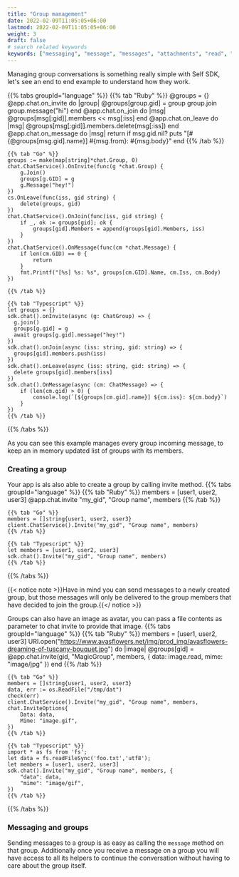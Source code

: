 ```yaml
---
title: "Group management"
date: 2022-02-09T11:05:05+06:00
lastmod: 2022-02-09T11:05:05+06:00
weight: 3
draft: false
# search related keywords
keywords: ["messaging", "message", "messages", "attachments", "read", "delivered", "edit", "delete", "remove"]
---
```


Managing group conversations is something really simple with Self SDK, let's see an end to end example to understand how they work.

{{% tabs groupId="language" %}}
    {{% tab "Ruby" %}}
    @groups = {}
    @app.chat.on_invite do |group|
        @groups[group.gid] = group
        group.join
        group.message("hi")
    end
    @app.chat.on_join do |msg|
        @groups[msg[:gid]].members << msg[:iss]
    end
    @app.chat.on_leave do |msg|
        @groups[msg[:gid]].members.delete(msg[:iss])
    end
    @app.chat.on_message do |msg|
        return if msg.gid.nil?
        puts "[#{@groups[msg.gid].name}] #{msg.from}: #{msg.body}"
    end
    {{% /tab %}}

    {{% tab "Go" %}}
    groups := make(map[string]*chat.Group, 0)
	chat.ChatService().OnInvite(func(g *chat.Group) {
		g.Join()
		groups[g.GID] = g
		g.Message("hey!")
	})
	cs.OnLeave(func(iss, gid string) {
		delete(groups, gid)
	})
	chat.ChatService().OnJoin(func(iss, gid string) {
		if _, ok := groups[gid]; ok {
			groups[gid].Members = append(groups[gid].Members, iss)
		}
	})    
    chat.ChatService().OnMessage(func(cm *chat.Message) {
        if len(cm.GID) == 0 {
            return
        }
        fmt.Printf("[%s] %s: %s", groups[cm.GID].Name, cm.Iss, cm.Body) 
    })

    {{% /tab %}}

    {{% tab "Typescript" %}}
    let groups = {}
    sdk.chat().onInvite(async (g: ChatGroup) => {
      g.join()
      groups[g.gid] = g
      await groups[g.gid].message("hey!")
    })
    sdk.chat().onJoin(async (iss: string, gid: string) => {
      groups[gid].members.push(iss)
    })
    sdk.chat().onLeave(async (iss: string, gid: string) => {
      delete groups[gid].members[iss]
    })
    sdk.chat().OnMessage(async (cm: ChatMessage) => {
        if (len(cm.gid) > 0) {
            console.log(`[${groups[cm.gid].name}] ${cm.iss}: ${cm.body}`)
        }
    })
    {{% /tab %}}
{{% /tabs %}}

As you can see this example manages every group incoming message, to keep an in memory updated list of groups with its members. 

### Creating a group

Your app is als also able to create a group by calling invite method.
{{% tabs groupId="language" %}}
    {{% tab "Ruby" %}}
    members = [user1, user2, user3]
    @app.chat.invite "my_gid", "Group name", members
    {{% /tab %}}

    {{% tab "Go" %}}
    members = []string{user1, user2, user3}
    client.ChatService().Invite("my_gid", "Group name", members)
    {{% /tab %}}

    {{% tab "Typescript" %}}
    let members = [user1, user2, user3]
    sdk.chat().Invite("my_gid", "Group name", members)
    {{% /tab %}}
{{% /tabs %}}

{{< notice note >}}Have in mind you can send messages to a newly created group, but those messages will only be delivered to the group members that have decided to join the group.{{</ notice >}}

Groups can also have an image as avatar, you can pass a file contents as parameter to chat invite to provide that image.
{{% tabs groupId="language" %}}
    {{% tab "Ruby" %}}
    members = [user1, user2, user3]
    URI.open("https://www.avasflowers.net/img/prod_img/avasflowers-dreaming-of-tuscany-bouquet.jpg") do |image|
        @groups[gid] = @app.chat.invite(gid, "MagicGroup", members, { data: image.read, mime: "image/jpg" })
    end
    {{% /tab %}}

    {{% tab "Go" %}}
    members = []string{user1, user2, user3}
    data, err := os.ReadFile("/tmp/dat")
    check(err)
    client.ChatService().Invite("my_gid", "Group name", members, chat.InviteOptions{
        Data: data,
        Mime: "image.gif",
    })
    {{% /tab %}}

    {{% tab "Typescript" %}}
    import * as fs from 'fs';
    let data = fs.readFileSync('foo.txt','utf8');
    let members = [user1, user2, user3]
    sdk.chat().Invite("my_gid", "Group name", members, {
        "data": data, 
        "mime": "image/gif",
    })
    {{% /tab %}}
{{% /tabs %}}


### Messaging and groups

Sending messages to a group is as easy as calling the `message` method on that group. Additionally once you receive a message on a group you will have access to all its helpers to continue the conversation without having to care about the group itself.
